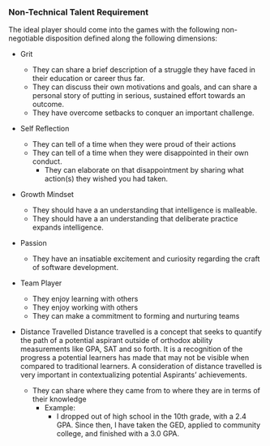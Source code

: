 
### Non-Technical Talent Requirement
The ideal player should come into the games with the following non-negotiable disposition defined along the following dimensions:

- Grit
	- They can share a brief description of a struggle they have faced in their education or career thus far.
	- They can discuss their own motivations and goals, and can share a personal story of putting in serious, sustained effort towards an outcome.
	- They have overcome setbacks to conquer an important challenge.

- Self Reflection
	- They can tell of a time when they were proud of their actions
	- They can tell of a time when they were disappointed in their own conduct.
		- They can elaborate on that disappointment by sharing what action(s) they wished you had taken.

- Growth Mindset
	- They should have a an understanding that intelligence is malleable.
	- They should have a an understanding that deliberate practice expands intelligence.
	 
- Passion
	- They have an insatiable excitement and curiosity regarding the craft of software development.
	
- Team Player
	- They enjoy learning with others
	- They enjoy working with others
	- They can make a commitment to forming and nurturing teams


- Distance Travelled
Distance travelled is a concept that seeks to quantify the path of a potential aspirant outside of orthodox ability measurements like GPA, SAT and so forth. It is a recognition of the progress a potential learners has made that may not be visible when compared to traditional learners. A consideration of distance travelled is very important in contextualizing potential Aspirants’ achievements.
	- They can share where they came from to where they are in terms of their knowledge
		- Example:
			- I dropped out of high school in the 10th grade, with a 2.4 GPA. Since then, I have taken the GED, applied to community college, and finished with a 3.0 GPA.
